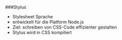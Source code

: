 ###Stylus

* Stylesheet Sprache
* entwickelt für die Platform Node.js
* Ziel: schreiben von CSS-Code effizienter gestalten
* Stylus wird in CSS kompiliert
